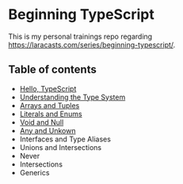 # Beginning TypeScript

This is my personal trainings repo regarding https://laracasts.com/series/beginning-typescript/.

## Table of contents

- [Hello, TypeScript](/01)
- [Understanding the Type System](/02)
- [Arrays and Tuples](/03)
- [Literals and Enums](/04)
- [Void and Null](/05)
- [Any and Unkown](/06)
- Interfaces and Type Aliases
- Unions and Intersections
- Never
- Intersections
- Generics
